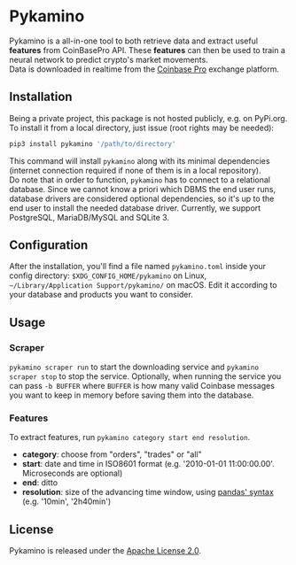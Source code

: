 # Pykamino

Pykamino is a all-in-one tool to both retrieve data and extract useful __features__ from CoinBasePro API. These __features__ can then be used to train a neural network to predict crypto's market movements.\
Data is downloaded in realtime from the [Coinbase Pro](https://pro.coinbase.com/) exchange platform.

## Installation

Being a private project, this package is not hosted publicly, e.g. on PyPi.org. To install it from a local directory, just issue (root rights may be needed):

```bash
pip3 install pykamino '/path/to/directory'
```

This command will install `pykamino` along with its minimal dependencies (internet connection required if none of them is in a local repository).\
Do note that in order to function, `pykamino` has to connect to a relational database. Since we cannot know a priori which DBMS the end user runs, database drivers are considered optional dependencies, so it's up to the end user to install the needed database driver. Currently, we support PostgreSQL, MariaDB/MySQL and SQLite 3.

## Configuration

After the installation, you'll find a file named `pykamino.toml` inside your config directory: `$XDG_CONFIG_HOME/pykamino` on Linux, `~/Library/Application Support/pykamino/` on macOS. Edit it according to your database and products you want to consider.

## Usage

### Scraper

`pykamino scraper run` to start the downloading service and `pykamino scraper stop` to stop the service. Optionally, when running the service you can pass `-b BUFFER` where `BUFFER` is how many valid Coinbase messages you want to keep in memory before saving them into the database.

### Features

To extract features, run `pykamino category start end resolution`.

- **category**: choose from "orders", "trades" or "all"
- **start**: date and time in ISO8601 format (e.g. '2010-01-01 11:00:00.00'. Microseconds are optional)
- **end**: ditto
- **resolution**: size of the advancing time window, using [pandas' syntax](https://pandas.pydata.org/pandas-docs/stable/user_guide/timeseries.html#timeseries-offset-aliases) (e.g. '10min', '2h40min')

## License

Pykamino is released under the [Apache License 2.0](https://opensource.org/licenses/Apache-2.0).
